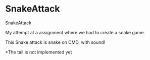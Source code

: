 # SnakeAttack
 SnakeAttack
 
My attempt at a assignment where we had to create a snake game.

This Snake attack is snake on CMD, with sound!

*The tail is not implemented yet
